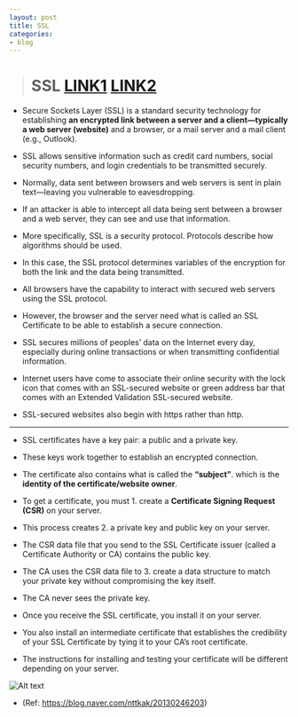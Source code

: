 ```yaml
---
layout: post
title: SSL
categories:
- blog
---
```

> # SSL   [LINK1] [LINK2]


* Secure Sockets Layer (SSL) is a standard security technology for establishing **an encrypted link between a server and a client—typically a web server (website)** and a browser, or a mail server and a mail client (e.g., Outlook).
* SSL allows sensitive information such as credit card numbers, social security numbers, and login credentials to be transmitted securely.
* Normally, data sent between browsers and web servers is sent in plain text—leaving you vulnerable to eavesdropping. 
* If an attacker is able to intercept all data being sent between a browser and a web server, they can see and use that information.

* More specifically, SSL is a security protocol. Protocols describe how algorithms should be used. 
* In this case, the SSL protocol determines variables of the encryption for both the link and the data being transmitted.

* All browsers have the capability to interact with secured web servers using the SSL protocol. 
* However, the browser and the server need what is called an SSL Certificate to be able to establish a secure connection.

* SSL secures millions of peoples’ data on the Internet every day, especially during online transactions or when transmitting confidential information. 
* Internet users have come to associate their online security with the lock icon that comes with an SSL-secured website or green address bar that comes with an Extended Validation SSL-secured website. 
* SSL-secured websites also begin with https rather than http.

- - -

* SSL certificates have a key pair: a public and a private key. 
* These keys work together to establish an encrypted connection. 
* The certificate also contains what is called the **“subject”**. which is the **identity of the certificate/website owner**.

* To get a certificate, you must 1. create a **Certificate Signing Request (CSR)** on your server. 
* This process creates 2. a private key and public key on your server. 
* The CSR data file that you send to the SSL Certificate issuer (called a Certificate Authority or CA) contains the public key. 
* The CA uses the CSR data file to 3. create a data structure to match your private key without compromising the key itself. 
* The CA never sees the private key.

* Once you receive the SSL certificate, you install it on your server.
* You also install an intermediate certificate that establishes the credibility of your SSL Certificate by tying it to your CA’s root certificate. 
* The instructions for installing and testing your certificate will be different depending on your server.



![Alt text](/posts/images/osi.png)

* (Ref: https://blog.naver.com/nttkak/20130246203)




[LINK1]: https://www.digicert.com/ssl/
[LINK2]: http://boansecurity.blogspot.com/2017/01/network-ssl-tls.html
